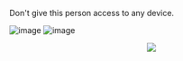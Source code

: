 Don't give this person access to any device.



![image](https://github-readme-stats.vercel.app/api?username=swerrio&theme=prussian&show_icons=true&hide_border=true&count_private=true) ![image](https://github-readme-streak-stats.herokuapp.com/?user=swerrio&theme=prussian&hide_border=true)
<center><img src="https://github-readme-stats.vercel.app/api/top-langs/?username=swerrio&theme=prussian&show_icons=true&hide_border=true&layout=compact" /></center>

